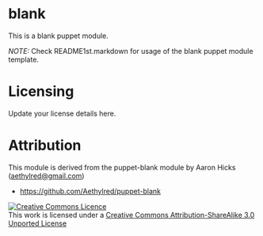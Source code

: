 # blank

This is a blank puppet module.

*NOTE:* Check README1st.markdown for usage of the blank puppet module template.

# Licensing

Update your license details here.

# Attribution

This module is derived from the puppet-blank module by Aaron Hicks (aethylred@gmail.com)

* https://github.com/Aethylred/puppet-blank

<a rel="license" href="http://creativecommons.org/licenses/by-sa/3.0/"><img alt="Creative Commons Licence" style="border-width:0" src="http://i.creativecommons.org/l/by-sa/3.0/88x31.png" /></a><br />This work is licensed under a <a rel="license" href="http://creativecommons.org/licenses/by-sa/3.0/">Creative Commons Attribution-ShareAlike 3.0 Unported License</a>